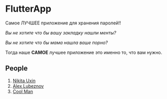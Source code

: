 # FlutterApp

Самое ЛУЧШЕЕ приложение для хранения паролей!!

*Вы не хотите что бы вашу закладку нашли менты?*

*Вы не хотите что бы мама нашла ваше порно?*

Тогда наше **САМОЕ** лучшее приложение это именно то, что вам нужно.


## People
1. [Nikita Uxin](https://vk.com/id150563346)
1. [Alex Lubeznov](https://vk.com/cereal_killer)
1. [Cool Man](https://vk.com/wibbn)